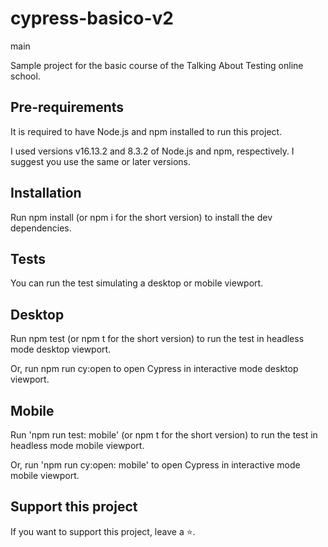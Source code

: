 # cypress-basico-v2
main

Sample project for the basic course of the Talking About Testing online school.

## Pre-requirements
It is required to have Node.js and npm installed to run this project.

I used versions v16.13.2 and 8.3.2 of Node.js and npm, respectively. I suggest you use the same or later versions.

## Installation
Run npm install (or npm i for the short version) to install the dev dependencies.

## Tests

You can run the test simulating a desktop or mobile viewport.

## Desktop

Run npm test (or npm t for the short version) to run the test in headless mode desktop viewport.

Or, run npm run cy:open to open Cypress in interactive mode desktop viewport.

## Mobile 

Run 'npm run test: mobile' (or npm t for the short version) to run the test in headless mode mobile viewport.

Or, run 'npm run cy:open: mobile' to open Cypress in interactive mode mobile viewport.

## Support this project

If you want to support this project, leave a ⭐.
